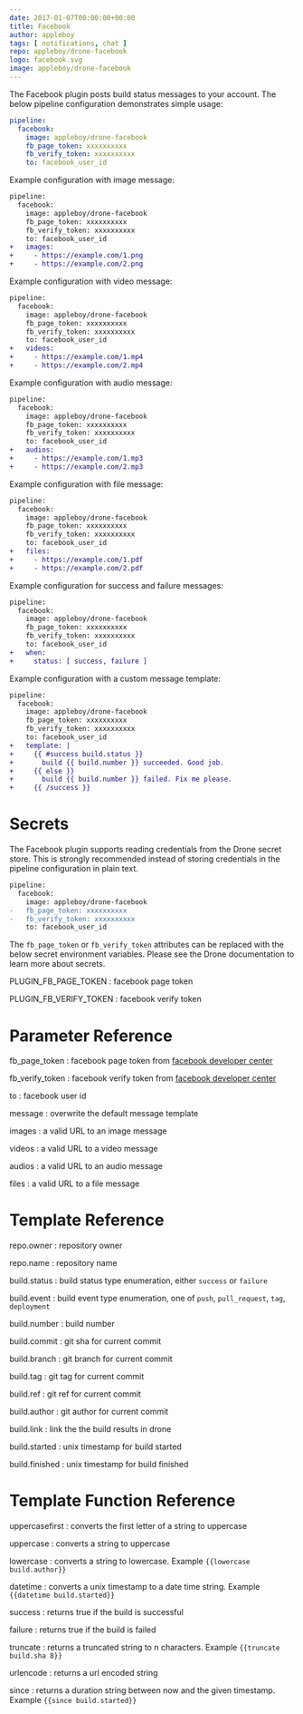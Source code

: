 ```yaml
---
date: 2017-01-07T00:00:00+00:00
title: Facebook
author: appleboy
tags: [ notifications, chat ]
repo: appleboy/drone-facebook
logo: facebook.svg
image: appleboy/drone-facebook
---
```


The Facebook plugin posts build status messages to your account. The below pipeline configuration demonstrates simple usage:

```yaml
pipeline:
  facebook:
    image: appleboy/drone-facebook
    fb_page_token: xxxxxxxxxx
    fb_verify_token: xxxxxxxxxx
    to: facebook_user_id
```

Example configuration with image message:

```diff
pipeline:
  facebook:
    image: appleboy/drone-facebook
    fb_page_token: xxxxxxxxxx
    fb_verify_token: xxxxxxxxxx
    to: facebook_user_id
+   images:
+     - https://example.com/1.png
+     - https://example.com/2.png
```

Example configuration with video message:

```diff
pipeline:
  facebook:
    image: appleboy/drone-facebook
    fb_page_token: xxxxxxxxxx
    fb_verify_token: xxxxxxxxxx
    to: facebook_user_id
+   videos:
+     - https://example.com/1.mp4
+     - https://example.com/2.mp4
```

Example configuration with audio message:

```diff
pipeline:
  facebook:
    image: appleboy/drone-facebook
    fb_page_token: xxxxxxxxxx
    fb_verify_token: xxxxxxxxxx
    to: facebook_user_id
+   audios:
+     - https://example.com/1.mp3
+     - https://example.com/2.mp3
```

Example configuration with file message:

```diff
pipeline:
  facebook:
    image: appleboy/drone-facebook
    fb_page_token: xxxxxxxxxx
    fb_verify_token: xxxxxxxxxx
    to: facebook_user_id
+   files:
+     - https://example.com/1.pdf
+     - https://example.com/2.pdf
```

Example configuration for success and failure messages:

```diff
pipeline:
  facebook:
    image: appleboy/drone-facebook
    fb_page_token: xxxxxxxxxx
    fb_verify_token: xxxxxxxxxx
    to: facebook_user_id
+   when:
+     status: [ success, failure ]
```

Example configuration with a custom message template:

```diff
pipeline:
  facebook:
    image: appleboy/drone-facebook
    fb_page_token: xxxxxxxxxx
    fb_verify_token: xxxxxxxxxx
    to: facebook_user_id
+   template: |
+     {{ #success build.status }}
+       build {{ build.number }} succeeded. Good job.
+     {{ else }}
+       build {{ build.number }} failed. Fix me please.
+     {{ /success }}
```

# Secrets

The Facebook plugin supports reading credentials from the Drone secret store. This is strongly recommended instead of storing credentials in the pipeline configuration in plain text.

```diff
pipeline:
  facebook:
    image: appleboy/drone-facebook
-   fb_page_token: xxxxxxxxxx
-   fb_verify_token: xxxxxxxxxx
    to: facebook_user_id
```

The `fb_page_token` or `fb_verify_token` attributes can be replaced with the below secret environment variables. Please see the Drone documentation to learn more about secrets.

PLUGIN_FB_PAGE_TOKEN
: facebook page token

PLUGIN_FB_VERIFY_TOKEN
: facebook verify token

# Parameter Reference

fb_page_token
: facebook page token from [facebook developer center](https://developers.facebook.com/)

fb_verify_token
: facebook verify token from [facebook developer center](https://developers.facebook.com/)

to
: facebook user id

message
: overwrite the default message template

images
: a valid URL to an image message

videos
: a valid URL to a video message

audios
: a valid URL to an audio message

files
: a valid URL to a file message

# Template Reference

repo.owner
: repository owner

repo.name
: repository name

build.status
: build status type enumeration, either `success` or `failure`

build.event
: build event type enumeration, one of `push`, `pull_request`, `tag`, `deployment`

build.number
: build number

build.commit
: git sha for current commit

build.branch
: git branch for current commit

build.tag
: git tag for current commit

build.ref
: git ref for current commit

build.author
: git author for current commit

build.link
: link the the build results in drone

build.started
: unix timestamp for build started

build.finished
: unix timestamp for build finished

# Template Function Reference

uppercasefirst
: converts the first letter of a string to uppercase

uppercase
: converts a string to uppercase

lowercase
: converts a string to lowercase. Example `{{lowercase build.author}}`

datetime
: converts a unix timestamp to a date time string. Example `{{datetime build.started}}`

success
: returns true if the build is successful

failure
: returns true if the build is failed

truncate
: returns a truncated string to n characters. Example `{{truncate build.sha 8}}`

urlencode
: returns a url encoded string

since
: returns a duration string between now and the given timestamp. Example `{{since build.started}}`

